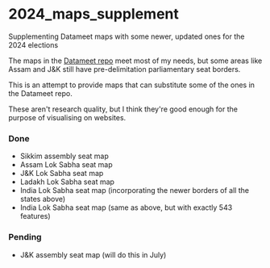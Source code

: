 # 2024_maps_supplement
Supplementing Datameet maps with some newer, updated ones for the 2024 elections

The maps in the [Datameet repo](https://github.com/datameet/maps) meet most of my needs, but some areas like Assam and J&K still have pre-delimitation parliamentary seat borders.

This is an attempt to provide maps that can substitute some of the ones in the Datameet repo.

These aren't research quality, but I think they're good enough for the purpose of visualising on websites.

### Done
* Sikkim assembly seat map
* Assam Lok Sabha seat map
* J&K Lok Sabha seat map
* Ladakh Lok Sabha seat map
* India Lok Sabha seat map (incorporating the newer borders of all the states above)
* India Lok Sabha seat map (same as above, but with exactly 543 features)

### Pending
* J&K assembly seat map (will do this in July)



